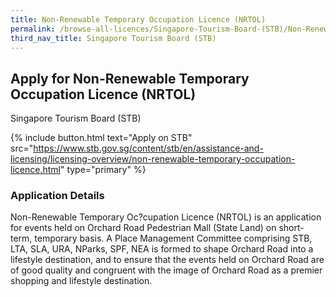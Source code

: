 ```yaml
---
title: Non-Renewable Temporary Occupation Licence (NRTOL)
permalink: /browse-all-licences/Singapore-Tourism-Board-(STB)/Non-Renewable-Temporary-Occupation-Licence-(NRTOL)
third_nav_title: Singapore Tourism Board (STB)
---
```


## Apply for Non-Renewable Temporary Occupation Licence (NRTOL)

Singapore Tourism Board (STB)

{% include button.html text="Apply on STB" src="https://www.stb.gov.sg/content/stb/en/assistance-and-licensing/licensing-overview/non-renewable-temporary-occupation-licence.html" type="primary" %}

<H3>Application Details</H3>

<p>Non-Renewable Temporary Oc?cupation Licence (NRTOL) is an application for events held on Orchard Road Pedestrian Mall (State Land) on short-term, temporary basis. A Place Management Committee comprising STB, LTA, SLA, URA, NParks, SPF, NEA is formed to shape Orchard Road into a lifestyle destination, and to ensure that the events held on Orchard Road are of good quality and congruent with the image of Orchard Road as a premier shopping and lifestyle destination.</p>


